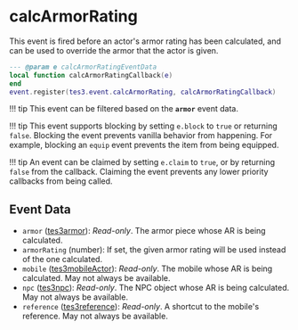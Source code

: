 # calcArmorRating

This event is fired before an actor's armor rating has been calculated, and can be used to override the armor that the actor is given.

```lua
--- @param e calcArmorRatingEventData
local function calcArmorRatingCallback(e)
end
event.register(tes3.event.calcArmorRating, calcArmorRatingCallback)
```

!!! tip
	This event can be filtered based on the **`armor`** event data.

!!! tip
	This event supports blocking by setting `e.block` to `true` or returning `false`. Blocking the event prevents vanilla behavior from happening. For example, blocking an `equip` event prevents the item from being equipped.

!!! tip
	An event can be claimed by setting `e.claim` to `true`, or by returning `false` from the callback. Claiming the event prevents any lower priority callbacks from being called.

## Event Data

* `armor` ([tes3armor](../../types/tes3armor)): *Read-only*. The armor piece whose AR is being calculated.
* `armorRating` (number): If set, the given armor rating will be used instead of the one calculated.
* `mobile` ([tes3mobileActor](../../types/tes3mobileActor)): *Read-only*. The mobile whose AR is being calculated. May not always be available.
* `npc` ([tes3npc](../../types/tes3npc)): *Read-only*. The NPC object whose AR is being calculated. May not always be available.
* `reference` ([tes3reference](../../types/tes3reference)): *Read-only*. A shortcut to the mobile's reference. May not always be available.

